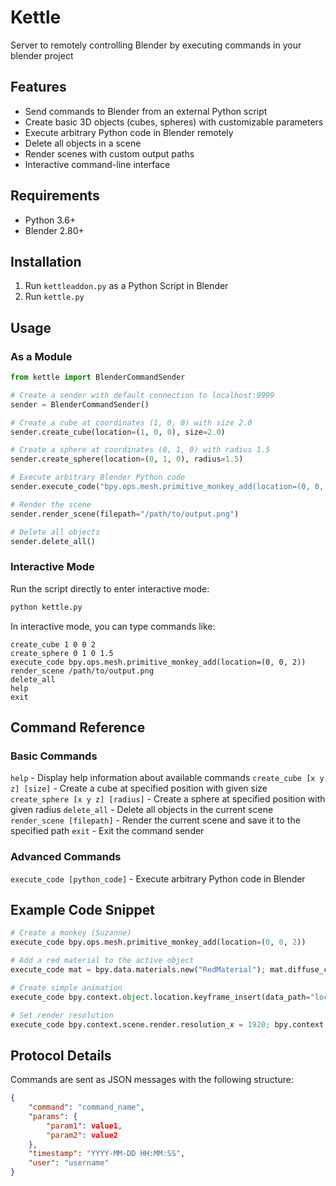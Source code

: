 # Kettle
Server to remotely controlling Blender by executing commands in your blender project

## Features

- Send commands to Blender from an external Python script
- Create basic 3D objects (cubes, spheres) with customizable parameters
- Execute arbitrary Python code in Blender remotely
- Delete all objects in a scene
- Render scenes with custom output paths
- Interactive command-line interface

## Requirements

- Python 3.6+
- Blender 2.80+

## Installation

1. Run `kettleaddon.py` as a Python Script in Blender
2. Run `kettle.py`

## Usage

### As a Module

```python
from kettle import BlenderCommandSender

# Create a sender with default connection to localhost:9999
sender = BlenderCommandSender()

# Create a cube at coordinates (1, 0, 0) with size 2.0
sender.create_cube(location=(1, 0, 0), size=2.0)

# Create a sphere at coordinates (0, 1, 0) with radius 1.5
sender.create_sphere(location=(0, 1, 0), radius=1.5)

# Execute arbitrary Blender Python code
sender.execute_code("bpy.ops.mesh.primitive_monkey_add(location=(0, 0, 2))")

# Render the scene
sender.render_scene(filepath="/path/to/output.png")

# Delete all objects
sender.delete_all()

```

### Interactive Mode
Run the script directly to enter interactive mode:

```python
python kettle.py
```

In interactive mode, you can type commands like:

```
create_cube 1 0 0 2
create_sphere 0 1 0 1.5
execute_code bpy.ops.mesh.primitive_monkey_add(location=(0, 0, 2))
render_scene /path/to/output.png
delete_all
help
exit
```

## Command Reference
### Basic Commands
`help` - Display help information about available commands
`create_cube [x y z] [size]` - Create a cube at specified position with given size
`create_sphere [x y z] [radius]` - Create a sphere at specified position with given radius
`delete_all` - Delete all objects in the current scene
`render_scene [filepath]` - Render the current scene and save it to the specified path
`exit` - Exit the command sender
### Advanced Commands
`execute_code [python_code]` - Execute arbitrary Python code in Blender

## Example Code Snippet
```python
# Create a monkey (Suzanne)
execute_code bpy.ops.mesh.primitive_monkey_add(location=(0, 0, 2))

# Add a red material to the active object
execute_code mat = bpy.data.materials.new("RedMaterial"); mat.diffuse_color = (1, 0, 0, 1); bpy.context.object.data.materials.append(mat)

# Create simple animation
execute_code bpy.context.object.location.keyframe_insert(data_path="location", frame=1); bpy.context.object.location = (5, 0, 0); bpy.context.object.location.keyframe_insert(data_path="location", frame=30)

# Set render resolution
execute_code bpy.context.scene.render.resolution_x = 1920; bpy.context.scene.render.resolution_y = 1080
```

## Protocol Details
Commands are sent as JSON messages with the following structure:

```json
{
    "command": "command_name",
    "params": {
        "param1": value1,
        "param2": value2
    },
    "timestamp": "YYYY-MM-DD HH:MM:SS",
    "user": "username"
}
```
